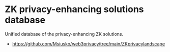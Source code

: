 # ZK privacy-enhancing solutions database

Unified database of the privacy-enhancing ZK solutions.

* https://github.com/Msiusko/web3privacy/tree/main/ZKprivacylandscape
